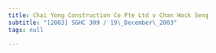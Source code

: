 ```yaml
---
title: Chai Yong Construction Co Pte Ltd v Chan Hock Seng
subtitle: "[2003] SGHC 309 / 19\_December\_2003"
tags: null

---
```


